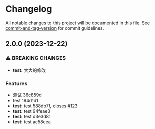 # Changelog

All notable changes to this project will be documented in this file. See [commit-and-tag-version](https://github.com/absolute-version/commit-and-tag-version) for commit guidelines.

## 2.0.0 (2023-12-22)

### ⚠ BREAKING CHANGES

- **test:** 大大的修改

### Features

- 测试 36c859d
- test 194d1d1
- **test:** test 588db7f, closes #123
- **test:** test 94feae3
- **test:** test d3e3d81
- **test:** test ac58eea
